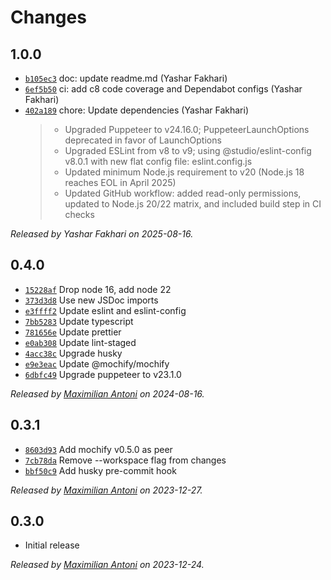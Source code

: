 # Changes

## 1.0.0

- [`b105ec3`](https://github.com/mochify-js/driver-puppeteer/commit/b105ec33ea20b62521aa3d2b11265bd3e59cdd34)
  doc: update readme.md (Yashar Fakhari)
- [`6ef5b50`](https://github.com/mochify-js/driver-puppeteer/commit/6ef5b50b4a7fededa8436b2e6de8740e6400d9ed)
  ci: add c8 code coverage and Dependabot configs (Yashar Fakhari)
- [`402a189`](https://github.com/mochify-js/driver-puppeteer/commit/402a18909b1e438b288ba8fcab2334a44af4ecb5)
  chore: Update dependencies (Yashar Fakhari)
    >
    > - Upgraded Puppeteer to v24.16.0; PuppeteerLaunchOptions deprecated in favor of LaunchOptions
    > - Upgraded ESLint from v8 to v9; using @studio/eslint-config v8.0.1 with new flat config file: eslint.config.js
    > - Updated minimum Node.js requirement to v20 (Node.js 18 reaches EOL in April 2025)
    > - Updated GitHub workflow: added read-only permissions, updated to Node.js 20/22 matrix, and included build step in CI checks

_Released by Yashar Fakhari on 2025-08-16._

## 0.4.0

- [`15228af`](https://github.com/mochify-js/driver-puppeteer/commit/15228afc643f4a56ced00b7cea981e46d598a3c1)
  Drop node 16, add node 22
- [`373d3d8`](https://github.com/mochify-js/driver-puppeteer/commit/373d3d8a319d4a45dfd23ad2acd2ad88ae0d738d)
  Use new JSDoc imports
- [`e3ffff2`](https://github.com/mochify-js/driver-puppeteer/commit/e3ffff298a5d917a342af0a564a3786b2476ef88)
  Update eslint and eslint-config
- [`7bb5283`](https://github.com/mochify-js/driver-puppeteer/commit/7bb52836eaec6a1fe953be7a10f15f8c5bbd9121)
  Update typescript
- [`781656e`](https://github.com/mochify-js/driver-puppeteer/commit/781656e4fc3775023ef64c0fd7df0abcabcbc36d)
  Update prettier
- [`e0ab308`](https://github.com/mochify-js/driver-puppeteer/commit/e0ab308a69c1d508e7d957da2f2899fb8b251aa7)
  Update lint-staged
- [`4acc38c`](https://github.com/mochify-js/driver-puppeteer/commit/4acc38c7ee0f4f1e86ae829a56fcf0b2145a49fd)
  Upgrade husky
- [`e9e3eac`](https://github.com/mochify-js/driver-puppeteer/commit/e9e3eac9fd95689072fa7dc99f6544a2b62d825c)
  Update @mochify/mochify
- [`6dbfc49`](https://github.com/mochify-js/driver-puppeteer/commit/6dbfc4971e723602241bd0675fc2e94b96f12e98)
  Upgrade puppeteer to v23.1.0

_Released by [Maximilian Antoni](https://github.com/mantoni) on 2024-08-16._

## 0.3.1

- [`8603d93`](https://github.com/mochify-js/driver-puppeteer/commit/8603d934e21f2b8c7fe6de5d4d150406da936487)
  Add mochify v0.5.0 as peer
- [`7cb78da`](https://github.com/mochify-js/driver-puppeteer/commit/7cb78da41b73c89856fe9d306076c7a1947367ef)
  Remove --workspace flag from changes
- [`bbf50c9`](https://github.com/mochify-js/driver-puppeteer/commit/bbf50c971289d05eea4d3e7b8835b5c4e5c3c30e)
  Add husky pre-commit hook

_Released by [Maximilian Antoni](https://github.com/mantoni) on 2023-12-27._

## 0.3.0

- Initial release

_Released by [Maximilian Antoni](https://github.com/mantoni) on 2023-12-24._
